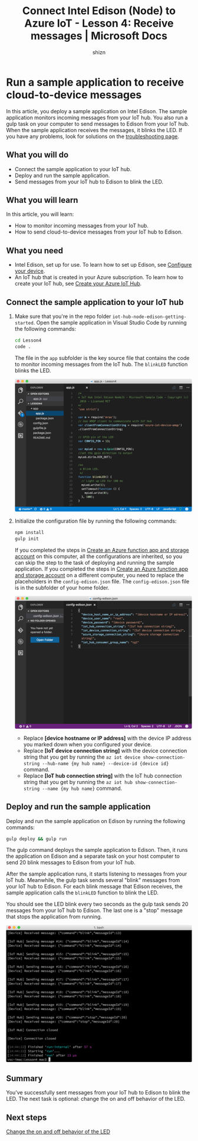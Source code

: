﻿---
title: 'Connect Intel Edison (Node) to Azure IoT - Lesson 4: Receive messages | Microsoft Docs'
description: A sample application runs on Edison and monitors incoming messages from your IoT hub. A new gulp task sends messages to Edison from your IoT hub to blink the LED.
services: iot-hub
documentationcenter: ''
author: shizn
manager: timtl
tags: ''
keywords: 'arduino control led from web, arduino control led via web'

ms.assetid: bc738bf6-e38d-4024-82d7-39b6c2d4bacb
ms.service: iot-hub
ms.devlang: nodejs
ms.topic: article
ms.tgt_pltfrm: na
ms.workload: na
ms.date: 11/8/2016
ms.author: xshi

---
# Run a sample application to receive cloud-to-device messages
In this article, you deploy a sample application on Intel Edison. The sample application monitors incoming messages from your IoT hub. You also run a gulp task on your computer to send messages to Edison from your IoT hub. When the sample application receives the messages, it blinks the LED. If you have any problems, look for solutions on the [troubleshooting page][troubleshooting].

## What you will do
* Connect the sample application to your IoT hub.
* Deploy and run the sample application.
* Send messages from your IoT hub to Edison to blink the LED.

## What you will learn
In this article, you will learn:
* How to monitor incoming messages from your IoT hub.
* How to send cloud-to-device messages from your IoT hub to Edison.

## What you need
* Intel Edison, set up for use. To learn how to set up Edison, see [Configure your device][configure-your-device].
* An IoT hub that is created in your Azure subscription. To learn how to create your IoT hub, see [Create your Azure IoT Hub][create-your-azure-iot-hub].

## Connect the sample application to your IoT hub
1. Make sure that you're in the repo folder `iot-hub-node-edison-getting-started`. Open the sample application in Visual Studio Code by running the following commands:

   ```bash
   cd Lesson4
   code .
   ```

   The file in the `app` subfolder is the key source file that contains the code to monitor incoming messages from the IoT hub. The `blinkLED` function blinks the LED.

   ![Repo structure in the sample application][repo-structure]
2. Initialize the configuration file by running the following commands:

   ```bash
   npm install
   gulp init
   ```

   If you completed the steps in [Create an Azure function app and storage account][create-an-azure-function-app-and-storage-account] on this computer, all the configurations are inherited, so you can skip the step to the task of deploying and running the sample application. If you completed the steps in [Create an Azure function app and storage account][create-an-azure-function-app-and-storage-account] on a different computer, you need to replace the placeholders in the `config-edison.json` file. The `config-edison.json` file is in the subfolder of your home folder.

   ![Contents of the config-edison.json file](media/iot-hub-intel-edison-lessons/lesson4/config-edison.png)

   * Replace **[device hostname or IP address]** with the device IP address you marked down when you configured your device.
   * Replace **[IoT device connection string]** with the device connection string that you get by running the `az iot device show-connection-string --hub-name {my hub name} --device-id {device id}` command.
   * Replace **[IoT hub connection string]** with the IoT hub connection string that you get by running the `az iot hub show-connection-string --name {my hub name}` command.

## Deploy and run the sample application
Deploy and run the sample application on Edison by running the following commands:

```bash
gulp deploy && gulp run
```

The gulp command deploys the sample application to Edison. Then, it runs the application on Edison and a separate task on your host computer to send 20 blink messages to Edison from your IoT hub.

After the sample application runs, it starts listening to messages from your IoT hub. Meanwhile, the gulp task sends several "blink" messages from your IoT hub to Edison. For each blink message that Edison receives, the sample application calls the `blinkLED` function to blink the LED.

You should see the LED blink every two seconds as the gulp task sends 20 messages from your IoT hub to Edison. The last one is a "stop" message that stops the application from running.

![Sample application with gulp command and blink messages][gulp-command-and-blink-messages]

## Summary
You’ve successfully sent messages from your IoT hub to Edison to blink the LED. The next task is optional: change the on and off behavior of the LED.

## Next steps
[Change the on and off behavior of the LED][change-the-on-and-off-behavior-of-the-led]

<!-- Images and links -->

[troubleshooting]: iot-hub-intel-edison-kit-node-troubleshooting.md
[configure-your-device]: iot-hub-intel-edison-kit-node-lesson1-configure-your-device.md
[create-your-azure-iot-hub]: iot-hub-intel-edison-kit-node-lesson2-prepare-azure-iot-hub.md
[repo-structure]: media/iot-hub-intel-edison-lessons/lesson4/repo_structure.png
[create-an-azure-function-app-and-storage-account]: iot-hub-intel-edison-kit-node-lesson3-deploy-resource-manager-template.md
[gulp-command-and-blink-messages]: media/iot-hub-intel-edison-lessons/lesson4/gulp_blink.png
[change-the-on-and-off-behavior-of-the-led]: iot-hub-intel-edison-kit-node-lesson4-change-led-behavior.md